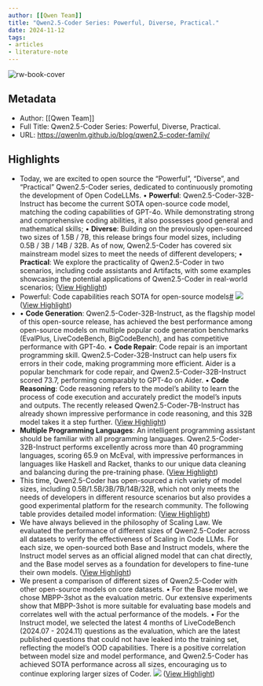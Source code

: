 ```yaml
---
author: [[Qwen Team]]
title: "Qwen2.5-Coder Series: Powerful, Diverse, Practical."
date: 2024-11-12
tags: 
- articles
- literature-note
---
```

![rw-book-cover](http://qwenlm.github.io/%3Clink%20or%20path%20of%20image%20for%20opengraph,%20twitter-cards%3E)

## Metadata
- Author: [[Qwen Team]]
- Full Title: Qwen2.5-Coder Series: Powerful, Diverse, Practical.
- URL: https://qwenlm.github.io/blog/qwen2.5-coder-family/

## Highlights
- Today, we are excited to open source the “Powerful”, “Diverse”, and “Practical” Qwen2.5-Coder series, dedicated to continuously promoting the development of Open CodeLLMs.
  • **Powerful**: Qwen2.5-Coder-32B-Instruct has become the current SOTA open-source code model, matching the coding capabilities of GPT-4o. While demonstrating strong and comprehensive coding abilities, it also possesses good general and mathematical skills;
  • **Diverse**: Building on the previously open-sourced two sizes of 1.5B / 7B, this release brings four model sizes, including 0.5B / 3B / 14B / 32B. As of now, Qwen2.5-Coder has covered six mainstream model sizes to meet the needs of different developers;
  • **Practical**: We explore the practicality of Qwen2.5-Coder in two scenarios, including code assistants and Artifacts, with some examples showcasing the potential applications of Qwen2.5-Coder in real-world scenarios; ([View Highlight](https://read.readwise.io/read/01jcfsd20ng6r54zchk8cjg8qb))
- Powerful: Code capabilities reach SOTA for open-source models[#](https://qwenlm.github.io/blog/qwen2.5-coder-family/#powerful-code-capabilities-reach-sota-for-open-source-models)
  ![](https://qianwen-res.oss-cn-beijing.aliyuncs.com/Qwen2.5/Qwen2.5-Coder-Family/32b-main.png#center) ([View Highlight](https://read.readwise.io/read/01jcfsd7hryv6rd404dk03fg1w))
- • **Code Generation**: Qwen2.5-Coder-32B-Instruct, as the flagship model of this open-source release, has achieved the best performance among open-source models on multiple popular code generation benchmarks (EvalPlus, LiveCodeBench, BigCodeBench), and has competitive performance with GPT-4o.
  • **Code Repair**: Code repair is an important programming skill. Qwen2.5-Coder-32B-Instruct can help users fix errors in their code, making programming more efficient. Aider is a popular benchmark for code repair, and Qwen2.5-Coder-32B-Instruct scored 73.7, performing comparably to GPT-4o on Aider.
  • **Code Reasoning**: Code reasoning refers to the model’s ability to learn the process of code execution and accurately predict the model’s inputs and outputs. The recently released Qwen2.5-Coder-7B-Instruct has already shown impressive performance in code reasoning, and this 32B model takes it a step further. ([View Highlight](https://read.readwise.io/read/01jcfsdag0s5d2b7rjrzfbjsfk))
- **Multiple Programming Languages**: An intelligent programming assistant should be familiar with all programming languages. Qwen2.5-Coder-32B-Instruct performs excellently across more than 40 programming languages, scoring 65.9 on McEval, with impressive performances in languages like Haskell and Racket, thanks to our unique data cleaning and balancing during the pre-training phase. ([View Highlight](https://read.readwise.io/read/01jcfsezgx3t7a0rk0h4h400ap))
- This time, Qwen2.5-Coder has open-sourced a rich variety of model sizes, including 0.5B/1.5B/3B/7B/14B/32B, which not only meets the needs of developers in different resource scenarios but also provides a good experimental platform for the research community. The following table provides detailed model information: ([View Highlight](https://read.readwise.io/read/01jcfsf638hrkp26wdy8tskqy9))
- We have always believed in the philosophy of Scaling Law. We evaluated the performance of different sizes of Qwen2.5-Coder across all datasets to verify the effectiveness of Scaling in Code LLMs. For each size, we open-sourced both Base and Instruct models, where the Instruct model serves as an official aligned model that can chat directly, and the Base model serves as a foundation for developers to fine-tune their own models. ([View Highlight](https://read.readwise.io/read/01jcfsfcjmyjg3x4apkf6tx6pj))
- We present a comparison of different sizes of Qwen2.5-Coder with other open-source models on core datasets.
  • For the Base model, we chose MBPP-3shot as the evaluation metric. Our extensive experiments show that MBPP-3shot is more suitable for evaluating base models and correlates well with the actual performance of the models.
  • For the Instruct model, we selected the latest 4 months of LiveCodeBench (2024.07 - 2024.11) questions as the evaluation, which are the latest published questions that could not have leaked into the training set, reflecting the model’s OOD capabilities.
  There is a positive correlation between model size and model performance, and Qwen2.5-Coder has achieved SOTA performance across all sizes, encouraging us to continue exploring larger sizes of Coder.
  ![](https://qianwen-res.oss-cn-beijing.aliyuncs.com/Qwen2.5/Qwen2.5-Coder-Family/qwen2.5-coder-family-dual.jpg#center) ([View Highlight](https://read.readwise.io/read/01jcfsfrrndaz9z1xpp6pbqe0f))
